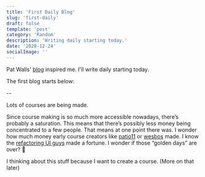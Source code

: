 ```yaml
---
title: 'First Daily Blog'
slug: 'first-daily'
draft: false
template: 'post'
category: 'Random'
description: 'Writing daily starting today.'
date: '2020-12-24'
socialImage: ''
---
```


Pat Walls' [blog](https://patwalls.com/this-new-blog) inspired me. I'll write daily starting today.

The first blog starts below:

--

Lots of courses are being made.

Since course making is so much more accessible nowadays, there’s probably a saturation. This means that there’s possibly less money being concentrated to a few people. That means at one point there was. I wonder how much money early course creators like [patio11](https://twitter.com/patio11) or [wesbos](https://wesbos.com/) made. I know the [refactoring UI guys](https://marketingexamples.com/misc/refactoring-ui) made a fortune. I wonder if those “golden days” are over? 🤔

I thinking about this stuff because I want to create a course. (More on that later)
